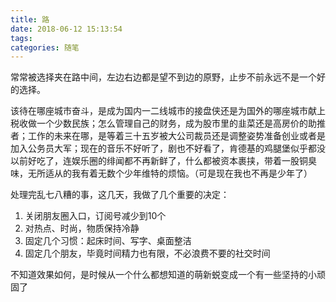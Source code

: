```yaml
---
title: 路
date: 2018-06-12 15:13:54
tags:
categories: 随笔
---
```


常常被选择夹在路中间，左边右边都是望不到边的原野，止步不前永远不是一个好的选择。

<!-- more -->

该待在哪座城市奋斗，是成为国内一二线城市的接盘侠还是为国外的哪座城市献上税收做一个少数民族；怎么管理自己的财务，成为股市里的韭菜还是高房价的助推者；工作的未来在哪，是等着三十五岁被大公司裁员还是调整姿势准备创业或者是加入公务员大军；现在的音乐不好听了，剧也不好看了，肯德基的鸡腿堡似乎都没以前好吃了，连娱乐圈的绯闻都不再新鲜了，什么都被资本裹挟，带着一股铜臭味，无所适从的我有着无数个少年维特的烦恼。（可是现在我也不再是少年了）

处理完乱七八糟的事，这几天，我做了几个重要的决定：

1. 关闭朋友圈入口，订阅号减少到10个
2. 对热点、时尚，物质保持冷静
3. 固定几个习惯：起床时间、写字、桌面整洁
4. 固定几个朋友，毕竟时间精力也有限，不必浪费不要的社交时间

不知道效果如何，是时候从一个什么都想知道的萌新蜕变成一个有一些坚持的小顽固了